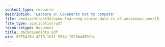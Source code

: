 ```yaml
---
content_type: resource
description: 'Lecture 8: Covenants not to compete'
file: /media/https%3A/open-learning-course-data-rc.s3.amazonaws.com/15-615-law-for-the-entrepreneur-and-manager-spring-2003/80754f0d42701b3155f41520bd4501fc_doc9covenants.pdf
file_type: application/pdf
resourcetype: Document
title: doc9covenants.pdf
uid: 80754f0d-4270-1b31-55f4-1520bd4501fc
---
```

